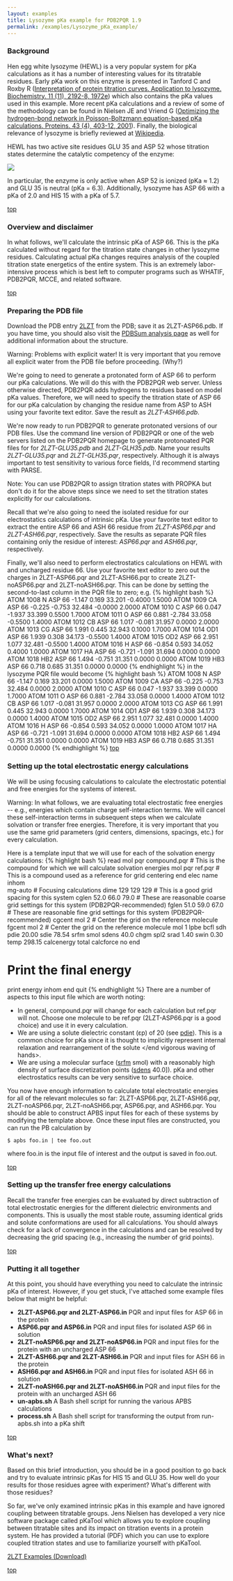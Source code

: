 ```yaml
---
layout: examples
title: Lysozyme pKa example for PDB2PQR 1.9
permalink: /examples/Lysozyme_pKa_example/
---
```


<a id="topcall"></a>

<h3>Background</h3>

Hen egg white lysozyme (HEWL) is a very popular system for pKa calculations as it has a number of interesting values for its titratable residues. Early pKa work on this enzyme is presented in Tanford C and Roxby R (<a href="http://www.ncbi.nlm.nih.gov/pubmed/5027621" target="BLANK">Interpretation of protein titration curves. Application to lysozyme. Biochemistry. 11 (11), 2192-8, 1972e</a>) which also contains the pKa values used in this example. More recent pKa calculations and a review of some of the methodology can be found in Nielsen JE and Vriend G (<a href="http://onlinelibrary.wiley.com/doi/10.1002/prot.1053/abstract" target="BLANK">Optimizing the hydrogen-bond network in Poisson-Boltzmann equation-based pKa calculations. Proteins. 43 (4), 403-12, 2001</a>). Finally, the biological relevance of lysozyme is briefly reviewed at <a href="http://en.wikipedia.org/wiki/Lysozyme" target="BLANK">Wikipedia</a>.

HEWL has two active site residues GLU 35 and ASP 52 whose titration states determine the catalytic competency of the enzyme:

<img src="{{site.baseurl}}/img/lysozyme_mechanism.png">

In particular, the enzyme is only active when ASP 52 is ionized (pKa ≈ 1.2) and GLU 35 is neutral (pKa = 6.3). Additionally, lysozyme has ASP 66 with a pKa of 2.0 and HIS 15 with a pKa of 5.7.

<a data-scroll href="#topcall">top</a>

<h3>Overview and disclaimer</h3>

In what follows, we'll calculate the intrinsic pKa of ASP 66. This is the pKa calculated without regard for the titration state changes in other lysozyme residues. Calculating actual pKa changes requires analysis of the coupled titration state energetics of the entire system. This is an extremely labor-intensive process which is best left to computer programs such as WHATIF, PDB2PQR, MCCE, and related software.

<a data-scroll href="#topcall">top</a>

<h3>Preparing the PDB file</h3>

Download the PDB entry <a href="http://www.rcsb.org/pdb/explore/explore.do?pdbId=2LZT" target="BLANK">2LZT</a> from the PDB; save it as 2LZT-ASP66.pdb. If you have time, you should also visit the <a href="http://www.ebi.ac.uk/thornton-srv/databases/cgi-bin/pdbsum/GetPage.pl?pdbcode=2lzt" target="BLANK">PDBSum analysis page</a> as well for additional information about the structure.

Warning: Problems with explicit water! It is very important that you remove all explicit water from the PDB file before proceeding. (Why?)

We're going to need to generate a protonated form of ASP 66 to perform our pKa calculations. We will do this with the PDB2PQR web server.  Unless otherwise directed, PDB2PQR adds hydrogens to residues based on model pKa values. Therefore, we will need to specify the titration state of ASP 66 for our pKa calculation by changing the residue name from ASP to ASH using your favorite text editor. Save the result as _2LZT-ASH66.pdb_.

We're now ready to run PDB2PQR to generate protonated versions of our PDB files. Use the command line version of PDB2PQR or one of the web servers listed on the PDB2PQR homepage to generate protonoated PQR files for for _2LZT-GLU35.pdb_ and _2LZT-GLH35.pdb_. Name your results _2LZT-GLU35.pqr_ and _2LZT-GLH35.pqr_, respectively. Although it is always important to test sensitivity to various force fields, I'd recommend starting with PARSE.

Note: You can use PDB2PQR to assign titration states with PROPKA but don't do it for the above steps since we need to set the titration states explicitly for our calculations.

Recall that we're also going to need the isolated residue for our electrostatics calculations of intrinsic pKa. Use your favorite text editor to extract the entire ASP 66 and ASH 66 residue from _2LZT-ASP66.pqr_ and _2LZT-ASH66.pqr_, respectively. Save the results as separate PQR files containing only the residue of interest: _ASP66.pqr_ and _ASH66.pqr_, respectively.

Finally, we'll also need to perform electrostatics calculations on HEWL with and uncharged residue 66. Use your favorite text editor to zero out the charges in 2LZT-ASP66.pqr and 2LZT-ASH66.pqr to create 2LZT-noASP66.pqr and 2LZT-noASH66.pqr. This can be done by setting the second-to-last column in the PQR file to zero; e.g.
{% highlight bash %}
ATOM   1008  N   ASP    66      -1.147   0.169  33.201 -0.4000 1.5000
ATOM   1009  CA  ASP    66      -0.225  -0.753  32.484 -0.0000 2.0000
ATOM   1010  C   ASP    66       0.047  -1.937  33.399  0.5500 1.7000
ATOM   1011  O   ASP    66       0.881  -2.784  33.058 -0.5500 1.4000
ATOM   1012  CB  ASP    66       1.017  -0.081  31.957  0.0000 2.0000
ATOM   1013  CG  ASP    66       1.991   0.445  32.943  0.1000 1.7000
ATOM   1014  OD1 ASP    66       1.939   0.308  34.173 -0.5500 1.4000
ATOM   1015  OD2 ASP    66       2.951   1.077  32.481 -0.5500 1.4000
ATOM   1016  H   ASP    66      -0.854   0.593  34.052  0.4000 1.0000
ATOM   1017  HA  ASP    66      -0.721  -1.091  31.694  0.0000 0.0000
ATOM   1018  HB2 ASP    66       1.494  -0.751  31.351  0.0000 0.0000
ATOM   1019  HB3 ASP    66       0.718   0.685  31.351  0.0000 0.0000
{% endhighlight %}
in the lysozyme PQR file would become
{% highlight bash %}
ATOM   1008  N   ASP    66      -1.147   0.169  33.201  0.0000 1.5000
ATOM   1009  CA  ASP    66      -0.225  -0.753  32.484  0.0000 2.0000
ATOM   1010  C   ASP    66       0.047  -1.937  33.399  0.0000 1.7000
ATOM   1011  O   ASP    66       0.881  -2.784  33.058  0.0000 1.4000
ATOM   1012  CB  ASP    66       1.017  -0.081  31.957  0.0000 2.0000
ATOM   1013  CG  ASP    66       1.991   0.445  32.943  0.0000 1.7000
ATOM   1014  OD1 ASP    66       1.939   0.308  34.173  0.0000 1.4000
ATOM   1015  OD2 ASP    66       2.951   1.077  32.481  0.0000 1.4000
ATOM   1016  H   ASP    66      -0.854   0.593  34.052  0.0000 1.0000
ATOM   1017  HA  ASP    66      -0.721  -1.091  31.694  0.0000 0.0000
ATOM   1018  HB2 ASP    66       1.494  -0.751  31.351  0.0000 0.0000
ATOM   1019  HB3 ASP    66       0.718   0.685  31.351  0.0000 0.0000
{% endhighlight %}
<a data-scroll href="#topcall">top</a>

<h3>Setting up the total electrostatic energy calculations</h3>

We will be using focusing calculations to calculate the electrostatic potential and free energies for the systems of interest.

Warning: In what follows, we are evaluating total electrostatic free energies -- e.g., energies which contain charge self-interaction terms. We will cancel these self-interaction terms in subsequent steps when we calculate solvation or transfer free energies. Therefore, it is very important that you use the same grid parameters (grid centers, dimensions, spacings, etc.) for every calculation.

Here is a template input that we will use for each of the solvation energy calculations:
{% highlight bash %}
read
       mol pqr compound.pqr # This is the compound for which we will calculate solvation energies
       mol pqr ref.pqr      # This is a compound used as a reference for grid centering
   end
   elec name inhom          
       mg-auto              # Focusing calculations
       dime 129 129 129     # This is a good grid spacing for this system
       cglen 52.0 66.0 79.0 # These are reasonable coarse grid settings for this system (PDB2PQR-recommended)
       fglen 51.0 59.0 67.0 # These are reasonable fine grid settings for this system (PDB2PQR-recommended)
       cgcent mol 2         # Center the grid on the reference molecule
       fgcent mol 2         # Center the grid on the reference molecule
       mol 1
       lpbe
       bcfl sdh
       pdie 20.00
       sdie 78.54
       srfm smol
       sdens 40.0
       chgm spl2
       srad 1.40
       swin 0.30
       temp 298.15
       calcenergy total
       calcforce no
   end
   # Print the final energy 
   print energy inhom end
   quit
{% endhighlight %}
There are a number of aspects to this input file which are worth noting:

* In general, compound.pqr will change for each calculation but ref.pqr will not. Choose one molecule to be ref.pqr (2LZT-ASP66.pqr is a good choice) and use it in every calculation.
* We are using a solute dielectric constant (εp) of 20 (see <a href="{{site.baseurl}}/docs/elec-calcs/"> pdie</a>). This is a common choice for pKa since <begin vigorous waving of hands> it is thought to implicitly represent internal relaxation and rearrangement of the solute </end vigorous waving of hands>.
* We are using a molecular surface (<a href="{{site.baseurl}}/docs/elec-calcs/">srfm</a> smol) with a reasonably high density of surface discretization points (<a href="{{site.baseurl}}/docs/elec-calcs/">sdens</a> 40.0]). pKa and other electrostatics results can be very sensitive to surface choice.

You now have enough information to calculate total electrostatic energies for all of the relevant molecules so far: 2LZT-ASP66.pqr, 2LZT-ASH66.pqr, 2LZT-noASP66.pqr, 2LZT-noASH66.pqr, ASP66.pqr, and ASH66.pqr. You should be able to construct APBS input files for each of these systems by modifying the template above. Once these input files are constructed, you can run the PB calculation by

 	$ apbs foo.in | tee foo.out

where foo.in is the input file of interest and the output is saved in foo.out.

<a data-scroll href="#topcall">top</a>

<h3>Setting up the transfer free energy calculations</h3>

Recall the transfer free energies can be evaluated by direct subtraction of total electrostatic energies for the different dielectric environments and components.  This is usually the most stable route, assuming identical grids and solute conformations are used for all calculations. You should always check for a lack of convergence in the calculations and can be resolved by decreasing the grid spacing (e.g., increasing the number of grid points).

<a data-scroll href="#topcall">top</a>

<h3>Putting it all together</h3>

At this point, you should have everything you need to calculate the intrinsic pKa of interest. However, if you get stuck, I've attached some example files below that might be helpful:

* <b>2LZT-ASP66.pqr and 2LZT-ASP66.in</b>
PQR and input files for ASP 66 in the protein
* <b>ASP66.pqr and ASP66.in</b>
PQR and input files for isolated ASP 66 in solution
* <b>2LZT-noASP66.pqr and 2LZT-noASP66.in</b>
PQR and input files for the protein with an uncharged ASP 66
* <b>2LZT-ASH66.pqr and 2LZT-ASH66.in</b>
PQR and input files for ASH 66 in the protein
* <b>ASH66.pqr and ASH66.in</b>
PQR and input files for isolated ASH 66 in solution
* <b>2LZT-noASH66.pqr and 2LZT-noASH66.in</b>
PQR and input files for the protein with an uncharged ASH 66
* <b>un-apbs.sh</b>
A Bash shell script for running the various APBS calculations
* <b>process.sh</b>
A Bash shell script for transforming the output from run-apbs.sh into a pKa shift

<a data-scroll href="#topcall">top</a>

<h3>What's next?</h3>

Based on this brief introduction, you should be in a good position to go back and try to evaluate intrinsic pKas for HIS 15 and GLU 35. How well do your results for those residues agree with experiment? What's different with those residues?

So far, we've only examined intrinsic pKas in this example and have ignored coupling between titratable groups. Jens Nielsen has developed a very nice software package called pKaTool which allows you to explore coupling between titratable sites and its impact on titration events in a protein system. He has provided a tutorial (PDF) which you can use to explore coupled titration states and use to familiarize yourself with pKaTool.

<a href="{{site.baseurl}}/docs/Run-apbs.zip/">2LZT Examples (Download)</a>

<a data-scroll href="#topcall">top</a>




































